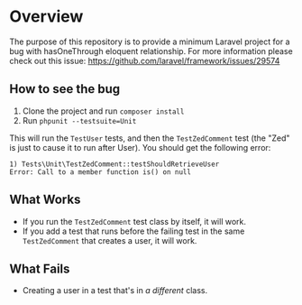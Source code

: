 # Overview
The purpose of this repository is to provide a minimum Laravel project for a bug with hasOneThrough eloquent
relationship. For more information please check out this issue: https://github.com/laravel/framework/issues/29574

## How to see the bug
1. Clone the project and run `composer install`
2. Run `phpunit --testsuite=Unit`

This will run the `TestUser` tests, and then the `TestZedComment` test (the "Zed" is just to cause it to run after 
User). You should get the following error:
```
1) Tests\Unit\TestZedComment::testShouldRetrieveUser
Error: Call to a member function is() on null
```

## What Works
- If you run the `TestZedComment` test class by itself, it will work.
- If you add a test that runs before the failing test in the same `TestZedComment` that creates a user, it will work.

## What Fails
- Creating a user in a test that's in *a different* class.
